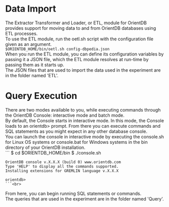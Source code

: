 # Data Import
  The Extractor Transformer and Loader, or ETL, module for OrientDB provides support for moving data to and from OrientDB databases using ETL processes.<br>
  To use the ETL module, run the oetl.sh script with the configuration file given as an argument.<br>
    ```
    $ORIENTDB_HOME/bin/oetl.sh config-dbpedia.json
    ```<br>
  When you run the ETL module, you can define its configuration variables by passing it a JSON file, which the ETL module resolves at run-time by passing them as it starts up.<br>
  The JSON files that are used to import the data used in the experiment are in the folder named 'ETL'.<br>

# Query Execution
  There are two modes available to you, while executing commands through the OrientDB Console: interactive mode and batch mode.<br>
  By default, the Console starts in interactive mode. In this mode, the Console loads to an orientdb> prompt. From there you can execute commands and SQL statements as you might expect in any other database console.<br>
  You can launch the console in interactive mode by executing the console.sh for Linux OS systems or console.bat for Windows systems in the bin directory of your OrientDB installation. <br>
    ```
    $ cd $ORIENTDB_HOME/bin
    $ ./console.sh
    
    OrientDB console v.X.X.X (build 0) www.orientdb.com
    Type 'HELP' to display all the commands supported.
    Installing extensions for GREMLIN language v.X.X.X

    orientdb>
    ```<br>
  From here, you can begin running SQL statements or commands. <br>
  The queries that are used in the experiment are in the folder named 'Query'.<br>
